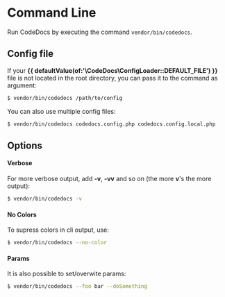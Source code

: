 # Command Line

Run CodeDocs by executing the command `vendor/bin/codedocs`.

## Config file

If your **{{ defaultValue(of:'\CodeDocs\ConfigLoader::DEFAULT_FILE') }}** file is not located
in the root directory, you can pass it to the command as argument:

```bash
$ vendor/bin/codedocs /path/to/config
```

You can also use multiple config files:

```bash
$ vendor/bin/codedocs codedocs.config.php codedocs.config.local.php
```

## Options

#### Verbose

For more verbose output, add **-v**, **-vv** and so on (the more **v**'s the more output):

```bash
$ vendor/bin/codedocs -v
```


#### No Colors

To supress colors in cli output, use:

```bash
$ vendor/bin/codedocs --no-color
```


#### Params

It is also possible to set/overwite params:

```bash
$ vendor/bin/codedocs --foo bar --doSomething
```
